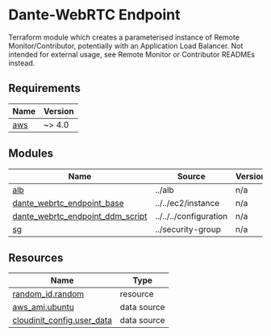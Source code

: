 <!-- Copyright 2024 Audinate Pty Ltd and/or its licensors -->

# Dante-WebRTC Endpoint

Terraform module which creates a parameterised instance of Remote Monitor/Contributor, potentially with an Application Load Balancer.
Not intended for external usage, see Remote Monitor or Contributor READMEs instead.

<!-- BEGIN_TF_DOCS -->
## Requirements

| Name | Version |
|------|---------|
| <a name="requirement_aws"></a> [aws](#requirement\_aws) | ~> 4.0 |

## Modules

| Name | Source | Version |
|------|--------|---------|
| <a name="module_alb"></a> [alb](#module\_alb) | ../alb | n/a |
| <a name="module_dante_webrtc_endpoint_base"></a> [dante\_webrtc\_endpoint\_base](#module\_dante\_webrtc\_endpoint\_base) | ../../ec2/instance | n/a |
| <a name="module_dante_webrtc_endpoint_ddm_script"></a> [dante\_webrtc\_endpoint\_ddm\_script](#module\_dante\_webrtc\_endpoint\_ddm\_script) | ../../../configuration | n/a |
| <a name="module_sg"></a> [sg](#module\_sg) | ../security-group | n/a |

## Resources

| Name | Type |
|------|------|
| [random_id.random](https://registry.terraform.io/providers/hashicorp/random/latest/docs/resources/id) | resource |
| [aws_ami.ubuntu](https://registry.terraform.io/providers/hashicorp/aws/latest/docs/data-sources/ami) | data source |
| [cloudinit_config.user_data](https://registry.terraform.io/providers/hashicorp/cloudinit/latest/docs/data-sources/config) | data source |
<!-- END_TF_DOCS -->